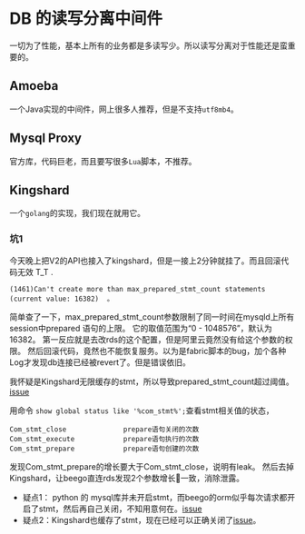 
# DB 的读写分离中间件
一切为了性能，基本上所有的业务都是多读写少。所以读写分离对于性能还是蛮重要的。

## Amoeba
一个Java实现的中间件，网上很多人推荐，但是不支持`utf8mb4`。

## Mysql Proxy
官方库，代码巨老，而且要写很多`Lua`脚本，不推荐。

## Kingshard
一个`golang`的实现，我们现在就用它。

### 坑1

今天晚上把V2的API也接入了kingshard，但是一接上2分钟就挂了。而且回滚代码无效 T_T .
```
(1461)Can't create more than max_prepared_stmt_count statements (current value: 16382)  。
```

简单查了一下，max_prepared_stmt_count参数限制了同一时间在mysqld上所有session中prepared 语句的上限。
它的取值范围为“0 - 1048576”，默认为16382。
第一反应就是去改rds的这个配置，但是阿里云竟然没有给这个参数的权限。
然后回滚代码，竟然也不能恢复服务。以为是fabric脚本的bug，加个各种Log才发现db连接已经被revert了。但是错误依旧。

我怀疑是Kingshard无限缓存的stmt，所以导致prepared_stmt_count超过阈值。[issue](https://github.com/flike/kingshard/issues/72)

用命令 `show global status like '%com_stmt%';`查看stmt相关值的状态，
```
Com_stmt_close              prepare语句关闭的次数
Com_stmt_execute            prepare语句执行的次数
Com_stmt_prepare            prepare语句创建的次数
```

发现Com_stmt_prepare的增长要大于Com_stmt_close，说明有leak。
然后去掉Kingshard，让beego直连rds发现2个参数增长一致，消除泄露。

+ 疑点1： python 的 mysql库并未开启stmt，而beego的orm似乎每次请求都开启了stmt，然后再自己关闭，不知用意何在。[issue](https://github.com/astaxie/beego/issues/1454)
+ 疑点2：Kingshard也缓存了stmt，现在已经可以正确关闭了[issue](https://github.com/flike/kingshard/issues/72)。
